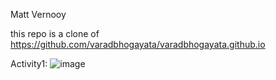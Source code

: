 Matt Vernooy

this repo is a clone of https://github.com/varadbhogayata/varadbhogayata.github.io

Activity1:
![image](https://github.com/mvernooy3687/ece444-lab2/assets/71790275/284797c0-f2d6-47e2-a166-1ba9034a065e)

